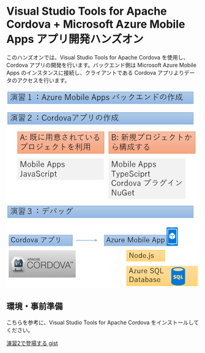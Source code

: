 # Visual Studio Tools for Apache Cordova + Microsoft Azure Mobile Apps アプリ開発ハンズオン

このハンズオンでは、Visual Studio Tools for Apache Cordova を使用し、Cordova アプリの開発を行います。バックエンド側は Microsoft Azure Mobile Apps のインスタンスに接続し、クライアントである Cordova アプリよりデータのアクセスを行います。 

![](images/overview1.png)
![](images/overview2.png)

## 環境・事前準備

こちらを参考に、Visual Studio Tools for Apache Cordova をインストールしてください。

[演習2で登場する gist](https://gist.github.com/hhyyg/a54e7e40dc89c570491141777f19078e)

